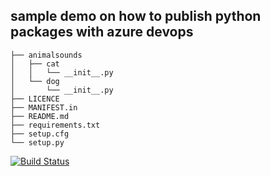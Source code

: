 ## sample demo on how to publish python packages with azure devops


```
├── animalsounds
│   ├── cat
│   │   └── __init__.py
│   └── dog
│       └── __init__.py
├── LICENCE
├── MANIFEST.in
├── README.md
├── requirements.txt
├── setup.cfg
└── setup.py

```
[![Build Status](https://dev.azure.com/oussamamissaoui201/Feature%20Rich%20Epic/_apis/build/status/oussama464.python-package-pub?branchName=master)](https://dev.azure.com/oussamamissaoui201/Feature%20Rich%20Epic/_build/latest?definitionId=7&branchName=master)
